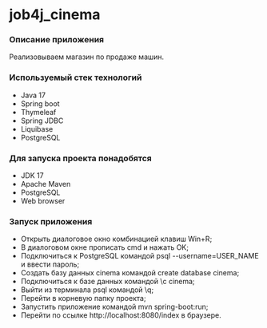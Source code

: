 # job4j_cinema

### Описание приложения
Реализовываем магазин по продаже машин.
### Используемый стек технологий
- Java 17
- Spring boot 
- Thymeleaf
- Spring JDBC 
- Liquibase 
- PostgreSQL 

### Для запуска проекта понадобятся
- JDK 17
- Apache Maven
- PostgreSQL 
- Web browser
### Запуск приложения
- Открыть диалоговое окно комбинацией клавиш Win+R;
- В диалоговом окне прописать cmd и нажать OK;
- Подключиться к PostgreSQL командой psql --username=USER_NAME и ввести пароль;
- Создать базу данных cinema командой create database cinema;
- Подключиться к базе данных командой \c cinema;
- Выйти из терминала psql командой \q;
- Перейти в корневую папку проекта;
- Запустить приложение командой mvn spring-boot:run;
- Перейти по ссылке http://localhost:8080/index в браузере.